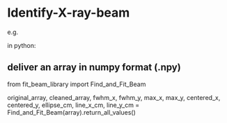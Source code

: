 # Identify-X-ray-beam

e.g.

in python:

## deliver an array in numpy format (.npy)

from fit_beam_library import Find_and_Fit_Beam

original_array, cleaned_array, fwhm_x, fwhm_y, max_x, max_y, centered_x, centered_y, ellipse_cm, line_x_cm, line_y_cm = Find_and_Fit_Beam(array).return_all_values()

